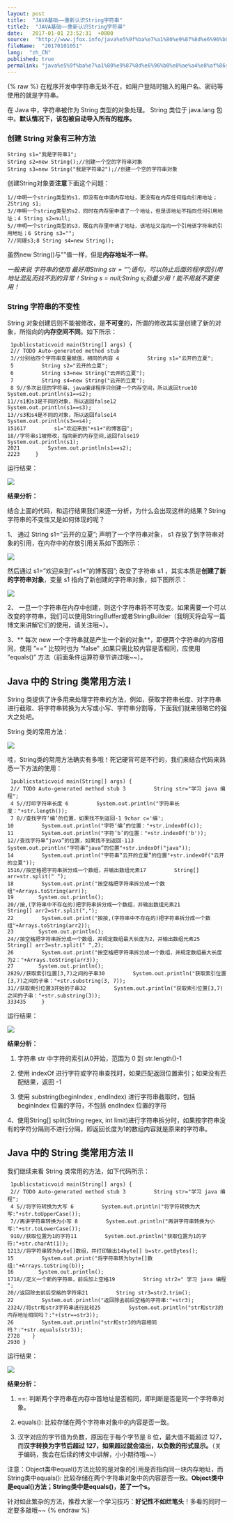 ```yaml
---
layout: post
title:  "JAVA基础——重新认识String字符串"
title2:  "JAVA基础——重新认识String字符串"
date:   2017-01-01 23:52:31  +0800
source:  "http://www.jfox.info/java%e5%9f%ba%e7%a1%80%e9%87%8d%e6%96%b0%e8%ae%a4%e8%af%86string%e5%ad%97%e7%ac%a6%e4%b8%b2.html"
fileName:  "20170101051"
lang:  "zh_CN"
published: true
permalink: "java%e5%9f%ba%e7%a1%80%e9%87%8d%e6%96%b0%e8%ae%a4%e8%af%86string%e5%ad%97%e7%ac%a6%e4%b8%b2.html"
---
```

{% raw %}
在程序开发中字符串无处不在，如用户登陆时输入的用户名、密码等使用的就是字符串。

在 Java 中，字符串被作为 String 类型的对象处理。 String 类位于 java.lang 包中。**默认情况下，该包被自动导入所有的程序。**

### 创建 String 对象有三种方法

    String s1="我是字符串1";
    String s2=new String();//创建一个空的字符串对象
    String s3=new String("我是字符串2");//创建一个空的字符串对象

创建String对象要**注意**下面这个问题：

    1//申明一个string类型的s1，即没有在申请内存地址，更没有在内存任何指向引用地址；2String s1;
    3//申明一个string类型的s2，同时在内存里申请了一个地址，但是该地址不指向任何引用地址；4 String s2=null;
    5//申明一个string类型的s3，既在内存里申请了地址，该地址又指向一个引用该字符串的引用地址；6 String s3="";
    7//同理s3;8 String s4=new String();

虽然new String()与””值一样，但是**内存地址不一样**。

*一般来说 字符串的使用 最好用String str = “”;语句，可以防止后面的程序因引用地址混乱而找不到的异常！String s = null;String s;劲量少用！能不用就不要使用！*

>>>>>>>>>>>>>>>>>>>>>>>>>>>>>>>>>>>>>>>>

### String 字符串的不变性

String 对象创建后则不能被修改，是**不可变**的，所谓的修改其实是创建了新的对象，所指向的**内存空间不同**。如下所示：

     1publicstaticvoid main(String[] args) {
     2// TODO Auto-generated method stub
     3//分别给四个字符串变量赋值，相同的内容 4         String s1="云开的立夏";
     5         String s2="云开的立夏";
     6         String s3=new String("云开的立夏");
     7         String s4=new String("云开的立夏");
     8 9//多次出现的字符串，java编译程序只创建一个内存空间，所以返回true10         System.out.println(s1==s2);
    11//s1和s3是不同的对象，所以返回false12         System.out.println(s1==s3);
    13//s3和s4是不同的对象，所以返回false14         System.out.println(s3==s4);
    151617         s1="欢迎来到"+s1+"的博客园";
    18//字符串s1被修改，指向新的内存空间,返回false19        System.out.println(s1);
    2021         System.out.println(s1==s2);
    2223     }

运行结果：

![](/wp-content/uploads/2017/07/1499096309.png)

**结果分析：**

结合上面的代码，和运行结果我们来逐一分析，为什么会出现这样的结果？String字符串的不变性又是如何体现的呢？

1、 通过 String s1=”云开的立夏”; 声明了一个字符串对象， s1 存放了到字符串对象的引用，在内存中的存放引用关系如下图所示：

![](/wp-content/uploads/2017/07/1499177888.png)

然后通过 s1=”欢迎来到”+s1+”的博客园”; 改变了字符串 s1 ，其实本质是**创建了新的字符串对象**，变量 s1 指向了新创建的字符串对象，如下图所示：

![](/wp-content/uploads/2017/07/14991778881.png)

2、 一旦一个字符串在内存中创建，则这个字符串将不可改变。如果需要一个可以改变的字符串，我们可以使用StringBuffer或者StringBuilder（我明天将会写一篇博文来讲解它们的使用，请关注哦~）。

3、** 每次 new 一个字符串就是产生一个新的对象**，即便两个字符串的内容相同，使用 ”==” 比较时也为 ”false” ,如果只需比较内容是否相同，应使用 ”equals()” 方法（前面条件运算符章节讲过哦~~）。

## Java 中的 String 类常用方法 Ⅰ

String 类提供了许多用来处理字符串的方法，例如，获取字符串长度、对字符串进行截取、将字符串转换为大写或小写、字符串分割等，下面我们就来领略它的强大之处吧。

String 类的常用方法：

![](/wp-content/uploads/2017/07/1499177890.jpg)

哇，String类的常用方法确实有多哦！死记硬背可是不行的，我们来结合代码来熟悉一下方法的使用：

     1publicstaticvoid main(String[] args) {
     2// TODO Auto-generated method stub 3         String str="学习 java 编程";
     4 5//打印字符串长度 6         System.out.println("字符串长度："+str.length());
     7 8//查找字符‘编’的位置，如果找不到返回-1 9char c='编';
    10         System.out.println("字符‘编’的位置："+str.indexOf(c));
    11         System.out.println("字符‘b’的位置："+str.indexOf('b'));
    12//查找字符串“java”的位置，如果找不到返回-113         System.out.println("字符串“java”的位置"+str.indexOf("java"));
    14         System.out.println("字符串“云开的立夏”的位置"+str.indexOf("云开的立夏"));
    1516//按空格把字符串拆分成一个数组，并输出数组元素17         String[] arr=str.split(" ");
    18         System.out.print("按空格把字符串拆分成一个数组"+Arrays.toString(arr));
    19        System.out.println();
    20//按,(字符串中不存在的)把字符串拆分成一个数组，并输出数组元素21         String[] arr2=str.split(",");
    22         System.out.print("按按,(字符串中不存在的)把字符串拆分成一个数组"+Arrays.toString(arr2));
    23        System.out.println();
    24//按空格把字符串拆分成一个数组，并规定数组最大长度为2，并输出数组元素25         String[] arr3=str.split(" ",2);
    26         System.out.print("按空格把字符串拆分成一个数组，并规定数组最大长度为2："+Arrays.toString(arr3));
    27        System.out.println();
    2829//获取索引位置[3,7)之间的子串30         System.out.println("获取索引位置[3,7)之间的子串："+str.substring(3, 7));
    31//获取索引位置3开始的子串32         System.out.println("获取索引位置[3,7)之间的子串："+str.substring(3));
    333435     }

运行结果：

![](/wp-content/uploads/2017/07/1499177890.png)

**结果分析：**

1. 字符串 str 中字符的索引从0开始，范围为 0 到 str.length()-1

2. 使用 indexOf 进行字符或字符串查找时，如果匹配返回位置索引；如果没有匹配结果，返回 -1

3. 使用 substring(beginIndex , endIndex) 进行字符串截取时，包括 beginIndex 位置的字符，不包括 endIndex 位置的字符

4、使用String[] split(String regex, int limit)进行字符串拆分时，如果按字符串没有的字符分隔则不进行分隔，即返回长度为1的数组内容就是原来的字符串。

## Java 中的 String 类常用方法 Ⅱ

我们继续来看 String 类常用的方法，如下代码所示：

     1publicstaticvoid main(String[] args) {
     2// TODO Auto-generated method stub 3         String str="学习 java 编程";
     4 5//将字符转换为大写 6         System.out.println("将字符转换为大写:"+str.toUpperCase());
     7//再讲字符串转换为小写 8         System.out.println("再讲字符串转换为小写:"+str.toLowerCase());
     910//获取位置为1的字符11         System.out.println("获取位置为1的字符:"+str.charAt(1));
    1213//将字符串转为byte[]数组，并打印输出14byte[] b=str.getBytes();
    15         System.out.print("将字符串转为byte[]数组:"+Arrays.toString(b));
    16        System.out.println();
    1718//定义一个新的字符串，前后加上空格19         String str2=" 学习 java 编程 ";
    20//返回除去前后空格的字符串21         String str3=str2.trim();
    22         System.out.println("返回除去前后空格的字符串:"+str3);
    2324//将str和str3字符串进行比较25         System.out.println("str和str3的内存地址相同吗？:"+(str==str3));
    26         System.out.println("str和str3的内容相同吗？:"+str.equals(str3));
    2728    }
    2930 }

运行结果：

![](/wp-content/uploads/2017/07/1499177891.png)

**结果分析：**

1.  ==: 判断两个字符串在内存中首地址是否相同，即判断是否是同一个字符串对象。

2.  equals(): 比较存储在两个字符串对象中的内容是否一致。

3. 汉字对应的字节值为负数，原因在于每个字节是 8 位，最大值不能超过 127，而**汉字转换为字节后超过 127，如果超过就会溢出，以负数的形式显示。**（关于编码，我会在后续的博文中讲解，小小期待哦~~）

注意：Object类中equal()方法比较的是对象的引用是否指向同一块内存地址，而String类中equals(): 比较存储在两个字符串对象中的内容是否一致。**Object类中是equal()方法；String类中是equals()，差了一个s。**

针对如此繁杂的方法，推荐大家一个学习技巧：**好记性不如烂笔头**！多看的同时一定要多敲哦~~
{% endraw %}
